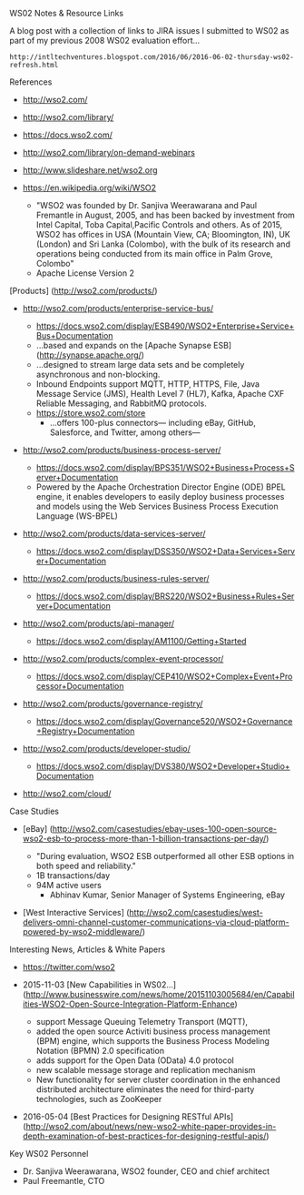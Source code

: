 WS02 Notes & Resource Links

A blog post with a collection of links to JIRA issues I submitted to WS02 as part of my previous 2008 WS02 evaluation effort...
```
http://intltechventures.blogspot.com/2016/06/2016-06-02-thursday-ws02-refresh.html
```


References
* http://wso2.com/
* http://wso2.com/library/
* https://docs.wso2.com/
* http://wso2.com/library/on-demand-webinars
* http://www.slideshare.net/wso2.org

* https://en.wikipedia.org/wiki/WSO2
  * "WSO2 was founded by Dr. Sanjiva Weerawarana and Paul Fremantle in August, 2005, and has been backed by investment from Intel Capital, Toba Capital,Pacific Controls and others. As of 2015, WSO2 has offices in USA (Mountain View, CA; Bloomington, IN), UK (London) and Sri Lanka (Colombo), with the bulk of its research and operations being conducted from its main office in Palm Grove, Colombo"
  * Apache License Version 2

[Products] (http://wso2.com/products/)
* http://wso2.com/products/enterprise-service-bus/
  * https://docs.wso2.com/display/ESB490/WSO2+Enterprise+Service+Bus+Documentation
  * ...based and expands on the [Apache Synapse ESB] (http://synapse.apache.org/)
  * ...designed to stream large data sets and be completely asynchronous and non-blocking. 
  * Inbound Endpoints support MQTT, HTTP, HTTPS, File, Java Message Service (JMS), Health Level 7 (HL7), Kafka, Apache CXF Reliable Messaging, and RabbitMQ protocols. 
  * https://store.wso2.com/store 
    * ...offers 100-plus connectors— including eBay, GitHub, Salesforce, and Twitter, among others—

* http://wso2.com/products/business-process-server/
  * https://docs.wso2.com/display/BPS351/WSO2+Business+Process+Server+Documentation
  * Powered by the Apache Orchestration Director Engine (ODE) BPEL engine, it enables developers to easily deploy business processes and models using the Web Services Business Process Execution Language (WS-BPEL)

* http://wso2.com/products/data-services-server/
  * https://docs.wso2.com/display/DSS350/WSO2+Data+Services+Server+Documentation

* http://wso2.com/products/business-rules-server/
  * https://docs.wso2.com/display/BRS220/WSO2+Business+Rules+Server+Documentation

* http://wso2.com/products/api-manager/
  * https://docs.wso2.com/display/AM1100/Getting+Started 

* http://wso2.com/products/complex-event-processor/
  * https://docs.wso2.com/display/CEP410/WSO2+Complex+Event+Processor+Documentation

* http://wso2.com/products/governance-registry/
  * https://docs.wso2.com/display/Governance520/WSO2+Governance+Registry+Documentation

* http://wso2.com/products/developer-studio/
  * https://docs.wso2.com/display/DVS380/WSO2+Developer+Studio+Documentation

* http://wso2.com/cloud/


Case Studies
* [eBay] (http://wso2.com/casestudies/ebay-uses-100-open-source-wso2-esb-to-process-more-than-1-billion-transactions-per-day/)
  * "During evaluation, WSO2 ESB outperformed all other ESB options in both speed and reliability."
  * 1B transactions/day
  * 94M active users
    * Abhinav Kumar, Senior Manager of Systems Engineering, eBay

* [West Interactive Services] (http://wso2.com/casestudies/west-delivers-omni-channel-customer-communications-via-cloud-platform-powered-by-wso2-middleware/)



Interesting News, Articles & White Papers
* https://twitter.com/wso2
* 2015-11-03 [New Capabilities in WS02...] (http://www.businesswire.com/news/home/20151103005684/en/Capabilities-WSO2-Open-Source-Integration-Platform-Enhance)
  * support Message Queuing Telemetry Transport (MQTT),
  * added the open source Activiti business process management (BPM) engine, which supports the Business Process Modeling Notation (BPMN) 2.0 specification
  * adds support for the Open Data (OData) 4.0 protocol
  * new scalable message storage and replication mechanism
  * New functionality for server cluster coordination in the enhanced distributed architecture eliminates the need for third-party technologies, such as ZooKeeper

* 2016-05-04 [Best Practices for Designing RESTful APIs] (http://wso2.com/about/news/new-wso2-white-paper-provides-in-depth-examination-of-best-practices-for-designing-restful-apis/)



Key WS02 Personnel
* Dr. Sanjiva Weerawarana, WSO2 founder, CEO and chief architect
* Paul Freemantle, CTO

